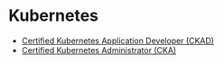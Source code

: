 # Kubernetes 

* [Certified Kubernetes Application Developer (CKAD)](ckad)
* [Certified Kubernetes Administrator (CKA)](cka)
